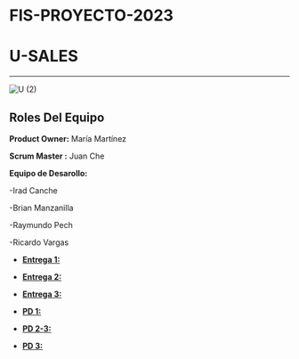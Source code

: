 # FIS-PROYECTO-2023

# U-SALES 
----------
![U (2)](https://github.com/Mafer-Mtz/FIS-PROYECTO-2023/assets/143569827/60b6112f-249c-4672-9c29-30e5b7acc78c)

## Roles Del Equipo

**Product Owner:** María Martínez 


**Scrum Master :** Juan Che

**Equipo de Desarollo:** 

-Irad Canche

-Brian Manzanilla

-Raymundo Pech

-Ricardo Vargas


* [**Entrega 1:**](https://github.com/RichVR2321/FIS-PROYECTO-2023/blob/Primera_entrega/README.md) 

* [**Entrega 2:**](https://github.com/RichVR2321/FIS-PROYECTO-2023/tree/Segunda_entrega)

* [**Entrega 3:**](https://github.com/RichVR2321/FIS-PROYECTO-2023/tree/Tercera_Entrega)

* [**PD 1:**](https://github.com/RichVR2321/FIS-PROYECTO-2023/tree/PD-1)

* [**PD 2-3:**](https://github.com/RichVR2321/FIS-PROYECTO-2023/tree/PD_2-3?tab=readme-ov-file)

* [**PD 3:**](https://github.com/RichVR2321/FIS-PROYECTO-2023/tree/PD-4)

  
